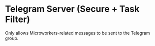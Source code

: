 # Telegram Server (Secure + Task Filter)
Only allows Microworkers-related messages to be sent to the Telegram group.
